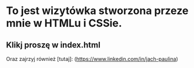 # To jest wizytówka stworzona przeze mnie w HTMLu i CSSie. 

## Klikj proszę w index.html



Oraz zajrzyj również [tutaj]: (https://www.linkedin.com/in/jach-paulina)
